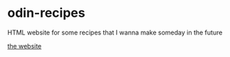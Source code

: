 # odin-recipes
HTML website for some recipes that I wanna make someday in the future

[the website](#)
